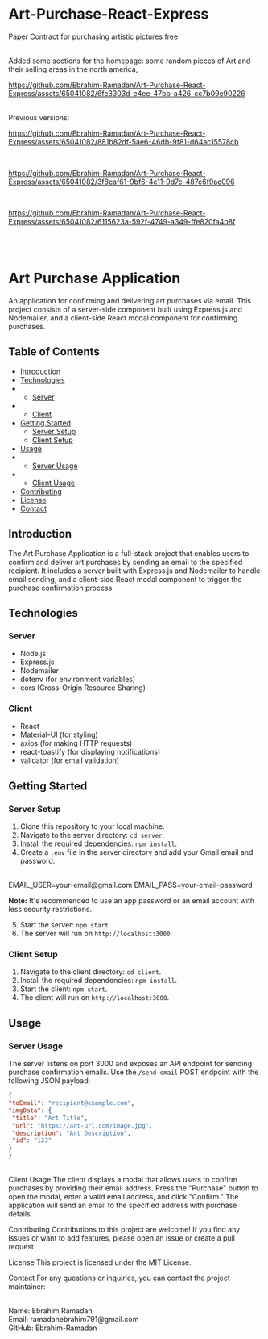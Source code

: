 # Art-Purchase-React-Express
Paper Contract fpr purchasing artistic pictures free

<br>
Added some sections for the homepage: some random pieces of Art and their selling areas in the north america,
<br>

https://github.com/Ebrahim-Ramadan/Art-Purchase-React-Express/assets/65041082/6fe3303d-e4ee-47bb-a426-cc7b09e90226

<br>
Previous versions:
<br>

https://github.com/Ebrahim-Ramadan/Art-Purchase-React-Express/assets/65041082/881b82df-5ae6-46db-9f81-d64ac15578cb

<br>


https://github.com/Ebrahim-Ramadan/Art-Purchase-React-Express/assets/65041082/3f8caf61-9bf6-4e11-9d7c-487c6f9ac096

<br>


https://github.com/Ebrahim-Ramadan/Art-Purchase-React-Express/assets/65041082/6115623a-592f-4749-a349-ffe820fa4b8f

<br><br>
# Art Purchase Application

An application for confirming and delivering art purchases via email. This project consists of a server-side component built using Express.js and Nodemailer, and a client-side React modal component for confirming purchases.

## Table of Contents

- [Introduction](#introduction)
- [Technologies](#technologies)
- - [Server](#server)
- - [Client](#client)
- [Getting Started](#getting-started)
  - [Server Setup](#server-setup)
  - [Client Setup](#client-setup)
- [Usage](#usage)
- - [Server Usage](#server-usage)
- - [Client Usage](#client-usage)
- [Contributing](#contributing)
- [License](#license)
- [Contact](#contact)

## Introduction

The Art Purchase Application is a full-stack project that enables users to confirm and deliver art purchases by sending an email to the specified recipient. It includes a server built with Express.js and Nodemailer to handle email sending, and a client-side React modal component to trigger the purchase confirmation process.

## Technologies

### Server

- Node.js
- Express.js
- Nodemailer
- dotenv (for environment variables)
- cors (Cross-Origin Resource Sharing)

### Client

- React
- Material-UI (for styling)
- axios (for making HTTP requests)
- react-toastify (for displaying notifications)
- validator (for email validation)

## Getting Started

### Server Setup

1. Clone this repository to your local machine.
2. Navigate to the server directory: `cd server`.
3. Install the required dependencies: `npm install`.
4. Create a `.env` file in the server directory and add your Gmail email and password:

<br>
EMAIL_USER=your-email@gmail.com
EMAIL_PASS=your-email-password
<br>

**Note:** It's recommended to use an app password or an email account with less security restrictions.

5. Start the server: `npm start`.
6. The server will run on `http://localhost:3000`.

### Client Setup

1. Navigate to the client directory: `cd client`.
2. Install the required dependencies: `npm install`.
3. Start the client: `npm start`.
4. The client will run on `http://localhost:3000`.

## Usage

### Server Usage

The server listens on port 3000 and exposes an API endpoint for sending purchase confirmation emails. Use the `/send-email` POST endpoint with the following JSON payload:

```json
{
"toEmail": "recipient@example.com",
"imgData": {
 "title": "Art Title",
 "url": "https://art-url.com/image.jpg",
 "description": "Art Description",
 "id": "123"
}
}
```
<br>
Client Usage
The client displays a modal that allows users to confirm purchases by providing their email address. Press the "Purchase" button to open the modal, enter a valid email address, and click "Confirm." The application will send an email to the specified address with purchase details.

Contributing
Contributions to this project are welcome! If you find any issues or want to add features, please open an issue or create a pull request.

License
This project is licensed under the MIT License.

Contact
For any questions or inquiries, you can contact the project maintainer:

<br>
Name: Ebrahim Ramadan
<br>
Email: ramadanebrahim791@gmail.com
<br>
GitHub: Ebrahim-Ramadan

